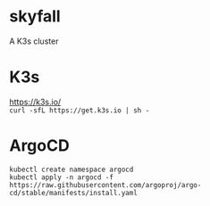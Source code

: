 # skyfall
A K3s cluster

# K3s
https://k3s.io/ <br>
`curl -sfL https://get.k3s.io | sh -`

# ArgoCD
`kubectl create namespace argocd` <br>
`kubectl apply -n argocd -f https://raw.githubusercontent.com/argoproj/argo-cd/stable/manifests/install.yaml`
